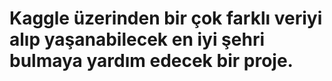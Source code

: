 # Kaggle üzerinden bir çok farklı veriyi alıp yaşanabilecek en iyi şehri bulmaya yardım edecek bir proje.
